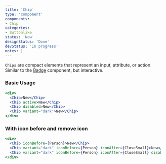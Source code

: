 ```yaml
---
title: 'Chip'
type: 'component'
components:
- Chip
categories:
- Buttonlike
status: 'New'
designStatus: 'Done'
devStatus: 'In progress'
notes: |
---
```


``Chips`` are compact elements that represent an input, attribute, or action. Similar to the [Badge](/components/badge) component, but interactive.

### Basic Usage

```jsx live
<div>
  <Chip>New</Chip>
  <Chip active>New</Chip>
  <Chip disabled>New</Chip>
  <Chip variant="dark">New</Chip>
</div>
```

### With icon before and remove icon

```jsx live
<div>
  <Chip iconBefore={Person}>New</Chip>
  <Chip variant="dark" iconBefore={Person} iconAfter={CloseSmall}>New</Chip>
  <Chip variant="dark" iconBefore={Person} iconAfter={CloseSmall} disabled>New</Chip>
</div>
```

<guide
  events="`onClick`"
  dataTestId
  selectors="`pgn__chip`"
/>
